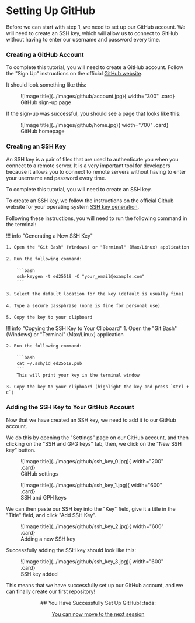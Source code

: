 # Setting Up GitHub

Before we can start with step 1, we need to set up our GitHub account. We will need to create an SSH key, which will allow us to connect to GitHub without having to enter our username and password every time.

### Creating a GitHub Account

To complete this tutorial, you will need to create a GitHub account. Follow the "Sign Up" instructions on the official [GitHub website](https://github.com/).

It should look something like this:

<figure markdown>
![Image title](../images/github/account.jpg){ width="300" .card}
<figcaption>GitHub sign-up page</figcaption>
</figure>

If the sign-up was successful, you should see a page that looks like this:

<figure markdown>
![Image title](../images/github/home.jpg){ width="700" .card}
<figcaption>GitHub homepage</figcaption>
</figure>

### Creating an SSH Key

An SSH key is a pair of files that are used to authenticate you when you connect to a remote server. It is a very important tool for developers because it allows you to connect to remote servers without having to enter your username and password every time.

To complete this tutorial, you will need to create an SSH key.

To create an SSH key, we follow the instructions on the official Github website for your operating system [SSH key generation](https://docs.github.com/en/authentication/connecting-to-github-with-ssh/generating-a-new-ssh-key-and-adding-it-to-the-ssh-agent?platform=windows#generating-a-new-ssh-key).

Following these instructions, you will need to run the following command in the terminal:

!!! info "Generating a New SSH Key"

    1. Open the "Git Bash" (Windows) or "Terminal" (Max/Linux) application
    
    2. Run the following command:

        ```bash
        ssh-keygen -t ed25519 -C "your_email@example.com"
        ```
        
    3. Select the default location for the key (default is usually fine)
    
    4. Type a secure passphrase (none is fine for personal use)
    
    5. Copy the key to your clipboard
   
!!! info "Copying the SSH Key to Your Clipboard"
    1. Open the "Git Bash" (Windows) or "Terminal" (Max/Linux) application
    
    2. Run the following command:

        ```bash
        cat ~/.ssh/id_ed25519.pub
        ```
        This will print your key in the terminal window

    3. Copy the key to your clipboard (highlight the key and press `Ctrl + C`)

### Adding the SSH Key to Your GitHub Account

Now that we have created an SSH key, we need to add it to our GitHub account.

We do this by opening the "Settings" page on our GitHub account, and then clicking on the "SSH and GPG keys" tab, then, we click on the "New SSH key" button.

<figure markdown>
![Image title](../images/github/ssh_key_0.jpg){ width="200" .card}
<figcaption>GitHub settings</figcaption>
</figure>

<figure markdown>
![Image title](../images/github/ssh_key_1.jpg){ width="600" .card}
<figcaption>SSH and GPH keys</figcaption>
</figure>

We can then paste our SSH key into the "Key" field, give it a title in the "Title" field, and click "Add SSH Key".

<figure markdown>
![Image title](../images/github/ssh_key_2.jpg){ width="600" .card}
<figcaption>Adding a new SSH key</figcaption>
</figure>

Successfully adding the SSH key should look like this:

<figure markdown>
![Image title](../images/github/ssh_key_3.jpg){ width="600" .card}
<figcaption>SSH key added</figcaption>
</figure>

This means that we have successfully set up our GitHub account, and we can finally create our first repository!

<center>
## You Have Successfully Set Up GitHub! :tada:

[You can now move to the next session](stage_3.md)
</center>